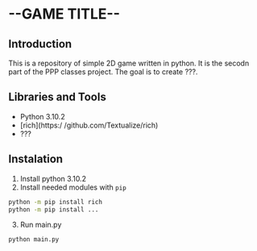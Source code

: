 # --GAME TITLE--


## Introduction

This is a repository of simple 2D game written in python.
It is the secodn part of the PPP classes project.
The goal is to create ???.

## Libraries and Tools

* Python 3.10.2
* [rich](https:/
/github.com/Textualize/rich)
* ???

## Instalation

1. Install python 3.10.2
2. Install needed modules with `pip`

```sh
python -m pip install rich
python -m pip install ...
```

3. Run main.py

```sh
python main.py
```
